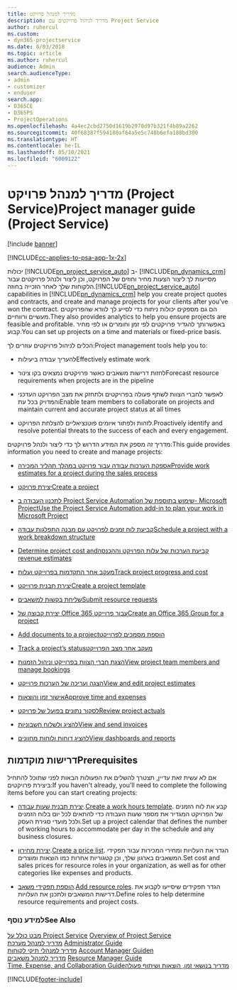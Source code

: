 ```yaml
---
title: מדריך למנהל פרויקט
description: מדריך לניהול פרויקטים עם Project Service
author: ruhercul
ms.custom:
- dyn365-projectservice
ms.date: 8/03/2018
ms.topic: article
ms.author: ruhercul
audience: Admin
search.audienceType:
- admin
- customizer
- enduser
search.app:
- D365CE
- D365PS
- ProjectOperations
ms.openlocfilehash: 4a4ec2cbd2750d1619b2970d97b321f4b89a2262
ms.sourcegitcommit: 40f68387f594180af64a5e5c748b6efa188bd300
ms.translationtype: HT
ms.contentlocale: he-IL
ms.lasthandoff: 05/10/2021
ms.locfileid: "6009122"
---
```

# <a name="project-manager-guide-project-service"></a><span data-ttu-id="faf89-103">מדריך למנהל פרויקט (Project Service)</span><span class="sxs-lookup"><span data-stu-id="faf89-103">Project manager guide (Project Service)</span></span>

[!include [banner](../includes/psa-now-project-operations.md)]

[!INCLUDE[cc-applies-to-psa-app-1x-2x](../includes/cc-applies-to-psa-app-1x-2x.md)]

<span data-ttu-id="faf89-104">יכולות [!INCLUDE[pn_project_service_auto](../includes/pn-project-service-auto.md)] ב- [!INCLUDE[pn_dynamics_crm](../includes/pn-dynamics-crm.md)] מסייעות לך ליצור הצעות מחיר וחוזים של הפרויקט, וכן ליצור ולנהל פרויקטים עבור הלקוחות שלך לאחר הזכייה בחוזה.</span><span class="sxs-lookup"><span data-stu-id="faf89-104">[!INCLUDE[pn_project_service_auto](../includes/pn-project-service-auto.md)] capabilities in [!INCLUDE[pn_dynamics_crm](../includes/pn-dynamics-crm.md)] help you create project quotes and contracts, and create and manage projects for your clients after you’ve won the contract.</span></span> <span data-ttu-id="faf89-105">הם גם מספקים יכולות ניתוח כדי לסייע לך לוודא שהפרויקטים מעשיים ורווחיים.</span><span class="sxs-lookup"><span data-stu-id="faf89-105">They also provides analytics to help you ensure projects are feasible and profitable.</span></span> <span data-ttu-id="faf89-106">באפשרותך להגדיר פרויקטים לפי זמן וחומרים או לפי מחיר קבוע.</span><span class="sxs-lookup"><span data-stu-id="faf89-106">You can set up projects on a time and materials or fixed-price basis.</span></span>  
  
 <span data-ttu-id="faf89-107">הכלים לניהול פרויקטים עוזרים לך:</span><span class="sxs-lookup"><span data-stu-id="faf89-107">Project management tools help you to:</span></span>  
  
-   <span data-ttu-id="faf89-108">להעריך עבודה ביעילות</span><span class="sxs-lookup"><span data-stu-id="faf89-108">Effectively estimate work</span></span>  
  
-   <span data-ttu-id="faf89-109">לחזות דרישות משאבים כאשר פרויקטים נמצאים בקו צינור</span><span class="sxs-lookup"><span data-stu-id="faf89-109">Forecast resource requirements when projects are in the pipeline</span></span>  
  
-   <span data-ttu-id="faf89-110">לאפשר לחברי הצוות לשתף פעולה בפרויקטים ולתחזק את מצב הפרויקט העדכני והמדויק בכל עת</span><span class="sxs-lookup"><span data-stu-id="faf89-110">Enable team members to collaborate on projects and maintain current and accurate project status at all times</span></span>  
  
-   <span data-ttu-id="faf89-111">לזהות ולפתור איומים פוטנציאליים להצלחת הפרויקט.</span><span class="sxs-lookup"><span data-stu-id="faf89-111">Proactively identify and resolve potential threats to the success of each and every engagement.</span></span>  
  
<span data-ttu-id="faf89-112">מדריך זה מספק את המידע הדרוש לך כדי ליצור ולנהל פרויקטים:</span><span class="sxs-lookup"><span data-stu-id="faf89-112">This guide provides information you need to create and manage projects:</span></span>  
  
-   [<span data-ttu-id="faf89-113">אספקת הערכות עבודה עבור פרויקט במהלך תהליך המכירה</span><span class="sxs-lookup"><span data-stu-id="faf89-113">Provide work estimates for a project during the sales process</span></span>](../psa/provide-estimates-project-during-sales-process.md)  
  
-   [<span data-ttu-id="faf89-114">יצירת פרויקט</span><span class="sxs-lookup"><span data-stu-id="faf89-114">Create a project</span></span>](../psa/create-project.md)  
  
-   [<span data-ttu-id="faf89-115">שימוש בתוספת של ‏‫Project Service Automation‬ לתכנון העבודה ב- Microsoft Project</span><span class="sxs-lookup"><span data-stu-id="faf89-115">Use the Project Service Automation add-in to plan your work in Microsoft Project</span></span>](../psa/add-plan-work-microsoft-project.md)  
  
-   [<span data-ttu-id="faf89-116">קביעת לוח זמנים לפרויקט עם מבנה התפלגות עבודה</span><span class="sxs-lookup"><span data-stu-id="faf89-116">Schedule a project with a work breakdown structure</span></span>](../psa/schedule-project-work-breakdown-structure.md)  
  
-   [<span data-ttu-id="faf89-117">‏‫‏‫קביעת הערכות של עלות הפרויקט וההכנסה</span><span class="sxs-lookup"><span data-stu-id="faf89-117">Determine project cost and revenue estimates</span></span>](../psa/determine-project-cost-revenue-estimates.md)  
  
-   [<span data-ttu-id="faf89-118">מעקב אחר התקדמות בפרוייקט ועלות</span><span class="sxs-lookup"><span data-stu-id="faf89-118">Track project progress and cost</span></span>](../psa/track-project-progress-cost.md)  
  
-   [<span data-ttu-id="faf89-119">יצירת תבנית פרוייקט</span><span class="sxs-lookup"><span data-stu-id="faf89-119">Create a project template</span></span>](../psa/create-project-template.md)  
  
-   [<span data-ttu-id="faf89-120">שליחת בקשות למשאבים</span><span class="sxs-lookup"><span data-stu-id="faf89-120">Submit resource requests</span></span>](../psa/submit-resource-requests.md)  
  
-   [<span data-ttu-id="faf89-121">יצירת קבוצה של Office 365 עבור פרוייקט</span><span class="sxs-lookup"><span data-stu-id="faf89-121">Create an Office 365 Group for a project</span></span>](../psa/create-office-365-group-project.md)  
  
-   [<span data-ttu-id="faf89-122">‏‫הוספת מסמכים לפרוייקט</span><span class="sxs-lookup"><span data-stu-id="faf89-122">Add documents to a project</span></span>](../psa/add-documents-project.md)  
  
-   [<span data-ttu-id="faf89-123">‏‫מעקב אחר מצב הפרוייקט</span><span class="sxs-lookup"><span data-stu-id="faf89-123">Track a project’s status</span></span>](../psa/track-project-status.md)  
  
-   [<span data-ttu-id="faf89-124">הצגת חברי הצוות בפרוייקט וניהול הזמנות</span><span class="sxs-lookup"><span data-stu-id="faf89-124">View project team members and manage bookings</span></span>](../psa/view-project-team-members-manage-bookings.md)  
  
-   [<span data-ttu-id="faf89-125">הצגה ועריכה של הערכות פרוייקט</span><span class="sxs-lookup"><span data-stu-id="faf89-125">View and edit project estimates</span></span>](../psa/view-edit-project-estimates.md)  
  
-   [<span data-ttu-id="faf89-126">אישור זמן והוצאות</span><span class="sxs-lookup"><span data-stu-id="faf89-126">Approve time and expenses</span></span>](../psa/approve-time-expenses.md)  
  
-   [<span data-ttu-id="faf89-127">לסקור נתונים בפועל של פרויקט</span><span class="sxs-lookup"><span data-stu-id="faf89-127">Review project actuals</span></span>](../psa/review-project-actuals.md)  
  
-   [<span data-ttu-id="faf89-128">להציג ולשלוח חשבוניות</span><span class="sxs-lookup"><span data-stu-id="faf89-128">View and send invoices</span></span>](../psa/view-send-invoices.md)  
  
-   [<span data-ttu-id="faf89-129">להציג דוחות ולוחות מחוונים</span><span class="sxs-lookup"><span data-stu-id="faf89-129">View dashboards and reports</span></span>](../psa/view-dashboards-reports.md)  
  
## <a name="prerequisites"></a><span data-ttu-id="faf89-130">דרישות מוקדמות</span><span class="sxs-lookup"><span data-stu-id="faf89-130">Prerequisites</span></span>  
 <span data-ttu-id="faf89-131">אם לא עשית זאת עדיין, תצטרך להשלים את הפעולות הבאות לפני שתוכל להתחיל ביצירת פרויקטים:</span><span class="sxs-lookup"><span data-stu-id="faf89-131">If you haven't already, you’ll need to complete the following items before you can start creating projects:</span></span>  
  
-   <span data-ttu-id="faf89-132">[יצירת תבנית שעות עבודה](../psa/create-work-hours-template.md).</span><span class="sxs-lookup"><span data-stu-id="faf89-132">[Create a work hours template](../psa/create-work-hours-template.md).</span></span> <span data-ttu-id="faf89-133">קבע את לוח הזמנים של הפרויקט המגדיר את מספר שעות העבודה כדי להתאים לכל יום בלוח הזמנים ולכל מועדי סגירת העסק.</span><span class="sxs-lookup"><span data-stu-id="faf89-133">Set up a project calendar that defines the number of working hours to accommodate per day in the schedule and any business closures.</span></span>  
  
-   <span data-ttu-id="faf89-134">[יצירת מחירון](../psa/create-price-list.md).</span><span class="sxs-lookup"><span data-stu-id="faf89-134">[Create a price list](../psa/create-price-list.md).</span></span> <span data-ttu-id="faf89-135">הגדר את העלויות ומחירי המכירות עבור תפקידי המשאבים בארגון שלך, וכן קטגוריות אחרות כמו הוצאות ומוצרים.</span><span class="sxs-lookup"><span data-stu-id="faf89-135">Set cost and sales prices for resource roles in your organization, as well as for other categories like expenses and products.</span></span>  
  
-   <span data-ttu-id="faf89-136">[הוספת תפקידי משאב](../psa/add-resource-roles.md).</span><span class="sxs-lookup"><span data-stu-id="faf89-136">[Add resource roles](../psa/add-resource-roles.md).</span></span> <span data-ttu-id="faf89-137">הגדר תפקידים שיסייעו לקבוע את דרישות המשאבים ולתכנן את העלויות.</span><span class="sxs-lookup"><span data-stu-id="faf89-137">Define roles to help determine resource requirements and project costs.</span></span>  
  
### <a name="see-also"></a><span data-ttu-id="faf89-138">למידע נוסף</span><span class="sxs-lookup"><span data-stu-id="faf89-138">See Also</span></span>  
 <span data-ttu-id="faf89-139">[מבט כולל על Project Service](../psa/overview.md) </span><span class="sxs-lookup"><span data-stu-id="faf89-139">[Overview of Project Service](../psa/overview.md) </span></span>  
 <span data-ttu-id="faf89-140">[מדריך למנהל מערכת](../psa/admin-guide.md) </span><span class="sxs-lookup"><span data-stu-id="faf89-140">[Administrator Guide](../psa/admin-guide.md) </span></span>  
 <span data-ttu-id="faf89-141">[מדריך למנהלי תיקי לקוחות](../psa/account-manager-guide.md) </span><span class="sxs-lookup"><span data-stu-id="faf89-141">[Account Manager Guiden](../psa/account-manager-guide.md) </span></span>  
 <span data-ttu-id="faf89-142">[מדריך למנהל משאבים](../psa/resource-manager-guide.md) </span><span class="sxs-lookup"><span data-stu-id="faf89-142">[Resource Manager Guide](../psa/resource-manager-guide.md) </span></span>  
 [<span data-ttu-id="faf89-143">‏‫מדריך בנושאי זמן, הוצאות ושיתוף פעולה</span><span class="sxs-lookup"><span data-stu-id="faf89-143">Time, Expense, and Collaboration Guide</span></span>](../psa/time-expense-collaboration-guide.md)



[!INCLUDE[footer-include](../includes/footer-banner.md)]